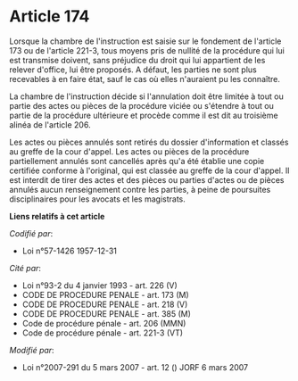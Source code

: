 # Article 174

Lorsque la chambre de l'instruction est saisie sur le fondement de l'article 173 ou de l'article 221-3, tous moyens pris de
nullité de la procédure qui lui est transmise doivent, sans préjudice du droit qui lui appartient de les relever d'office,
lui être proposés. A défaut, les parties ne sont plus recevables à en faire état, sauf le cas où elles n'auraient pu les
connaître.

La chambre de l'instruction décide si l'annulation doit être limitée à tout ou partie des actes ou pièces de la procédure
viciée ou s'étendre à tout ou partie de la procédure ultérieure et procède comme il est dit au troisième alinéa de l'article
206.

Les actes ou pièces annulés sont retirés du dossier d'information et classés au greffe de la cour d'appel. Les actes ou
pièces de la procédure partiellement annulés sont cancellés après qu'a été établie une copie certifiée conforme à l'original,
qui est classée au greffe de la cour d'appel. Il est interdit de tirer des actes et des pièces ou parties d'actes ou de
pièces annulés aucun renseignement contre les parties, à peine de poursuites disciplinaires pour les avocats et les
magistrats.

**Liens relatifs à cet article**

_Codifié par_:

  - Loi n°57-1426 1957-12-31

_Cité par_:

  - Loi n°93-2 du 4 janvier 1993 - art. 226 (V)
  - CODE DE PROCEDURE PENALE - art. 173 (M)
  - CODE DE PROCEDURE PENALE - art. 218 (V)
  - CODE DE PROCEDURE PENALE - art. 385 (M)
  - Code de procédure pénale - art. 206 (MMN)
  - Code de procédure pénale - art. 221-3 (VT)

_Modifié par_:

  - Loi n°2007-291 du 5 mars 2007 - art. 12 () JORF 6 mars 2007
